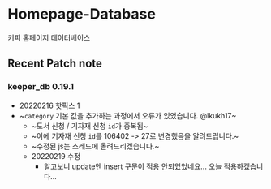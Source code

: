 

# Homepage-Database

키퍼 홈페이지 데이터베이스

## Recent Patch note
### keeper_db 0.19.1
- 20220216 핫픽스 1
- ~`category` 기본 값을 추가하는 과정에서 오류가 있었습니다. @lkukh17~ 
    - ~도서 신청 / 기자재 신청 `id`가 중복됨~
    - ~이에 기자재 신청 `id`를 106402 -> 27로 변경했음을 알려드립니다.~
    - ~수정된 js는 스레드에 올려드리겠습니다.~
    - 20220219 수정
        - 알고보니 update엔 insert 구문이 적용 안되있었네요... 오늘 적용하겠습니다...